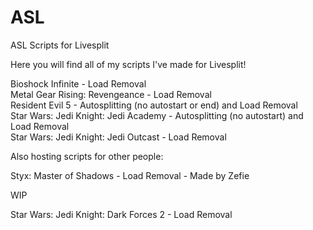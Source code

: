 # ASL
ASL Scripts for Livesplit

Here you will find all of my scripts I've made for Livesplit!

Bioshock Infinite - Load Removal  
Metal Gear Rising: Revengeance - Load Removal  
Resident Evil 5 - Autosplitting (no autostart or end) and Load Removal  
Star Wars: Jedi Knight: Jedi Academy - Autosplitting (no autostart) and Load Removal  
Star Wars: Jedi Knight: Jedi Outcast - Load Removal  

Also hosting scripts for other people:

Styx: Master of Shadows - Load Removal - Made by Zefie  

WIP

Star Wars: Jedi Knight: Dark Forces 2 - Load Removal
